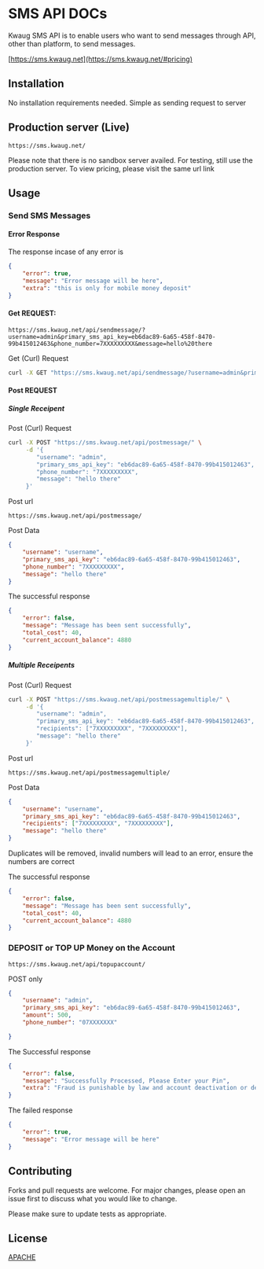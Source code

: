 # SMS API DOCs

Kwaug SMS API is to enable users who want to send messages through API, other than platform, to send messages.

[https://sms.kwaug.net](https://sms.kwaug.net/#pricing)
## Installation

No installation requirements needed. Simple as sending request to server

## Production server (Live)
```
https://sms.kwaug.net/
```
Please note that there is no sandbox server availed. For testing, still use the production server. To view 
pricing, please visit the same url link

## Usage

### Send SMS Messages

#### Error Response
The response incase of any error is
```json
{
    "error": true,
    "message": "Error message will be here",
    "extra": "this is only for mobile money deposit"
}
```

#### Get REQUEST:

```
https://sms.kwaug.net/api/sendmessage/?username=admin&primary_sms_api_key=eb6dac89-6a65-458f-8470-99b415012463&phone_number=7XXXXXXXXX&message=hello%20there
```
Get (Curl) Request
```bash
curl -X GET "https://sms.kwaug.net/api/sendmessage/?username=admin&primary_sms_api_key=eb6dac89-6a65-458f-8470-99b415012463&phone_number=7XXXXXXXXX&message=hello%20there"
```

#### Post REQUEST

##### Single Receipent

Post (Curl) Request
```bash
curl -X POST "https://sms.kwaug.net/api/postmessage/" \
     -d '{
        "username": "admin",
        "primary_sms_api_key": "eb6dac89-6a65-458f-8470-99b415012463",
        "phone_number": "7XXXXXXXXX",
        "message": "hello there"
     }'
```

Post url
```
https://sms.kwaug.net/api/postmessage/
```

Post Data
```json
{
    "username": "username",
    "primary_sms_api_key": "eb6dac89-6a65-458f-8470-99b415012463",
    "phone_number": "7XXXXXXXXX",
    "message": "hello there"
}
```

The successful response
```json
{
    "error": false,
    "message": "Message has been sent successfully",
    "total_cost": 40,
    "current_account_balance": 4880
}
```

##### Multiple Receipents

Post (Curl) Request
```bash
curl -X POST "https://sms.kwaug.net/api/postmessagemultiple/" \
     -d '{
        "username": "admin",
        "primary_sms_api_key": "eb6dac89-6a65-458f-8470-99b415012463",
        "recipients": ["7XXXXXXXXX", "7XXXXXXXXX"],
        "message": "hello there"
     }'
```

Post url
```
https://sms.kwaug.net/api/postmessagemultiple/
```

Post Data
```json
{
    "username": "username",
    "primary_sms_api_key": "eb6dac89-6a65-458f-8470-99b415012463",
    "recipients": ["7XXXXXXXXX", "7XXXXXXXXX"],
    "message": "hello there"
}
```

Duplicates will be removed, invalid numbers will lead to an error, ensure the numbers are correct

The successful response
```json
{
    "error": false,
    "message": "Message has been sent successfully",
    "total_cost": 40,
    "current_account_balance": 4880
}
```

### DEPOSIT or TOP UP Money on the Account

```
https://sms.kwaug.net/api/topupaccount/
```

POST only
```json
{
    "username": "admin",
    "primary_sms_api_key": "eb6dac89-6a65-458f-8470-99b415012463", 
    "amount": 500,
    "phone_number": "07XXXXXXX"

}
```

The Successful response
```json
{
    "error": false,
    "message": "Successfully Processed, Please Enter your Pin",
    "extra": "Fraud is punishable by law and account deactivation or deletion. No refund made incase."
}
```

The failed response
```json
{
    "error": true,
    "message": "Error message will be here"
}
```

## Contributing

Forks and pull requests are welcome. For major changes, please open an issue first
to discuss what you would like to change.

Please make sure to update tests as appropriate.

## License

[APACHE](https://www.apache.org/licenses/LICENSE-2.0)
